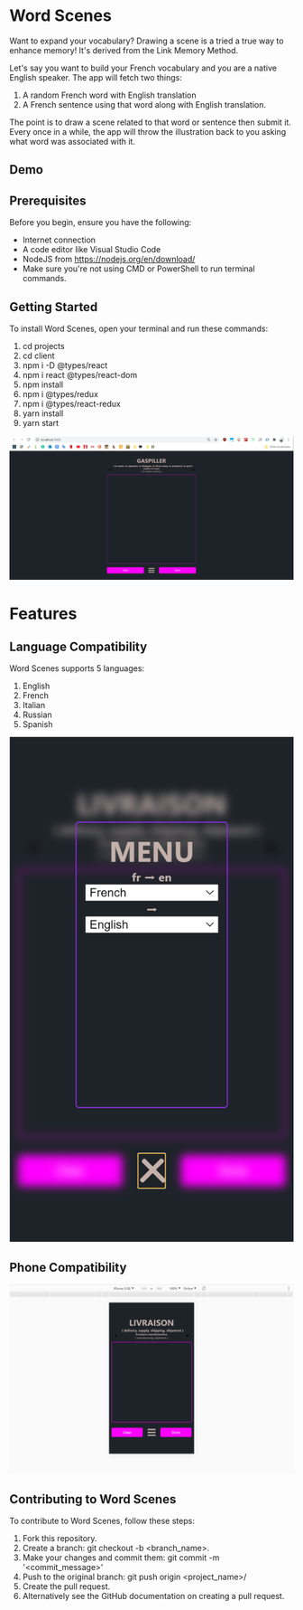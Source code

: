 # Word Scenes
Want to expand your vocabulary? Drawing a scene is a tried a true way to enhance memory! It's derived from the Link Memory Method.

Let's say you want to build your French vocabulary and you are a native English speaker. The app will fetch two things: 
1. A random French word with English translation 
2. A French sentence using that word along with English translation. 

The point is to draw a scene related to that word or sentence then submit it. 
Every once in a while, the app will throw the illustration back to you asking what word was associated with it.

## Demo


## Prerequisites
Before you begin, ensure you have the following:
* Internet connection
* A code editor like Visual Studio Code
* NodeJS from https://nodejs.org/en/download/
* Make sure you're not using CMD or PowerShell to run terminal commands.

## Getting Started
To install Word Scenes, open your terminal and run these commands:
1. cd projects
2. cd client 
3. npm i -D @types/react
4. npm i react @types/react-dom
5. npm install
6. npm i @types/redux
7. npm i @types/react-redux
8. yarn install
9. yarn start

![til](./assets/gaspiller.png)


# Features
## Language Compatibility
Word Scenes supports 5 languages:
1. English
2. French
3. Italian
4. Russian
5. Spanish

![til](./assets/Menu.png)

## Phone Compatibility

![til](assets/Livraison.png)

## Contributing to Word Scenes
To contribute to Word Scenes, follow these steps:
1. Fork this repository.
2. Create a branch: git checkout -b <branch_name>.
3. Make your changes and commit them: git commit -m '<commit_message>'
4. Push to the original branch: git push origin <project_name>/<location>
5. Create the pull request.
6. Alternatively see the GitHub documentation on creating a pull request.